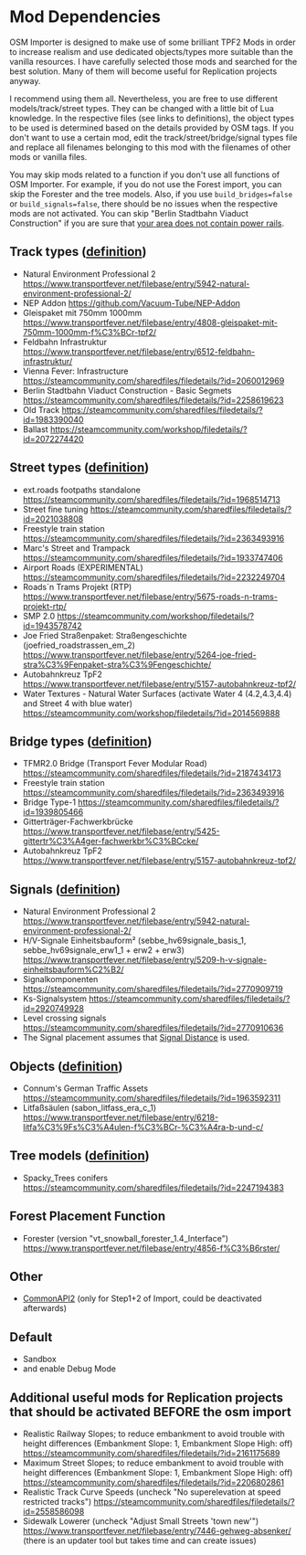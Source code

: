 # Mod Dependencies
OSM Importer is designed to make use of some brilliant TPF2 Mods in order to increase realism and use dedicated objects/types more suitable than the vanilla resources.
I have carefully selected those mods and searched for the best solution.
Many of them will become useful for Replication projects anyway.

I recommend using them all.
Nevertheless, you are free to use different models/track/street types.
They can be changed with a little bit of Lua knowledge.
In the respective files (see links to definitions), the object types to be used is determined based on the details provided by OSM tags.
If you don't want to use a certain mod, edit the track/street/bridge/signal types file and replace all filenames belonging to this mod with the filenames of other mods or vanilla files.

You may skip mods related to a function if you don't use all functions of OSM Importer.
For example, if you do not use the Forest import, you can skip the Forester and the tree models.
Also, if you use `build_bridges=false` or `build_signals=false`, there should be no issues when the respective mods are not activated.
You can skip "Berlin Stadtbahn Viaduct Construction" if you are sure that [your area does not contain power rails](https://overpass-turbo.eu/?template=key-value&key=electrified&value=rail).

## Track types ([definition](/res/scripts/osm_importer/types_track.lua))
- Natural Environment Professional 2 https://www.transportfever.net/filebase/entry/5942-natural-environment-professional-2/
- NEP Addon https://github.com/Vacuum-Tube/NEP-Addon
- Gleispaket mit 750mm 1000mm https://www.transportfever.net/filebase/entry/4808-gleispaket-mit-750mm-1000mm-f%C3%BCr-tpf2/
- Feldbahn Infrastruktur https://www.transportfever.net/filebase/entry/6512-feldbahn-infrastruktur/
- Vienna Fever: Infrastructure https://steamcommunity.com/sharedfiles/filedetails/?id=2060012969
- Berlin Stadtbahn Viaduct Construction - Basic Segmets https://steamcommunity.com/sharedfiles/filedetails/?id=2258619623
- Old Track https://steamcommunity.com/sharedfiles/filedetails/?id=1983390040
- Ballast https://steamcommunity.com/workshop/filedetails/?id=2072274420

## Street types ([definition](/res/scripts/osm_importer/types_street.lua))
- ext.roads footpaths standalone https://steamcommunity.com/sharedfiles/filedetails/?id=1968514713
- Street fine tuning https://steamcommunity.com/sharedfiles/filedetails/?id=2021038808
- Freestyle train station https://steamcommunity.com/sharedfiles/filedetails/?id=2363493916
- Marc's Street and Trampack https://steamcommunity.com/sharedfiles/filedetails/?id=1933747406
- Airport Roads (EXPERIMENTAL) https://steamcommunity.com/sharedfiles/filedetails/?id=2232249704 
- Roads´n Trams Projekt (RTP) https://www.transportfever.net/filebase/entry/5675-roads-n-trams-projekt-rtp/
- SMP 2.0 https://steamcommunity.com/workshop/filedetails/?id=1943578742
- Joe Fried Straßenpaket: Straßengeschichte (joefried_roadstrassen_em_2) https://www.transportfever.net/filebase/entry/5264-joe-fried-stra%C3%9Fenpaket-stra%C3%9Fengeschichte/
- Autobahnkreuz TpF2 https://www.transportfever.net/filebase/entry/5157-autobahnkreuz-tpf2/
- Water Textures - Natural Water Surfaces (activate Water 4 (4.2,4.3,4.4) and Street 4 with blue water) https://steamcommunity.com/workshop/filedetails/?id=2014569888

## Bridge types ([definition](/res/scripts/osm_importer/types_bridge.lua))
- TFMR2.0 Bridge (Transport Fever Modular Road) https://steamcommunity.com/sharedfiles/filedetails/?id=2187434173 
- Freestyle train station https://steamcommunity.com/sharedfiles/filedetails/?id=2363493916
- Bridge Type-1 https://steamcommunity.com/sharedfiles/filedetails/?id=1939805466
- Gitterträger-Fachwerkbrücke https://www.transportfever.net/filebase/entry/5425-gittertr%C3%A4ger-fachwerkbr%C3%BCcke/
- Autobahnkreuz TpF2 https://www.transportfever.net/filebase/entry/5157-autobahnkreuz-tpf2/

## Signals ([definition](/res/scripts/osm_importer/types_signal.lua))
- Natural Environment Professional 2 https://www.transportfever.net/filebase/entry/5942-natural-environment-professional-2/
- H/V-Signale Einheitsbauform² (sebbe_hv69signale_basis_1, sebbe_hv69signale_erw1_1 + erw2 + erw3) https://www.transportfever.net/filebase/entry/5209-h-v-signale-einheitsbauform%C2%B2/
- Signalkomponenten https://steamcommunity.com/sharedfiles/filedetails/?id=2770909719
- Ks-Signalsystem https://steamcommunity.com/sharedfiles/filedetails/?id=2920749928
- Level crossing signals https://steamcommunity.com/sharedfiles/filedetails/?id=2770910636
- The Signal placement assumes that [Signal Distance](https://steamcommunity.com/sharedfiles/filedetails/?id=2294246900) is used.

## Objects ([definition](/res/scripts/osm_importer/models.lua))
- Connum's German Traffic Assets https://steamcommunity.com/sharedfiles/filedetails/?id=1963592311
- Litfaßsäulen (sabon_litfass_era_c_1) https://www.transportfever.net/filebase/entry/6218-litfa%C3%9Fs%C3%A4ulen-f%C3%BCr-%C3%A4ra-b-und-c/

## Tree models ([definition](/res/scripts/osm_importer/forester.lua))
- Spacky_Trees conifers https://steamcommunity.com/sharedfiles/filedetails/?id=2247194383

## Forest Placement Function
- Forester (version "vt_snowball_forester_1.4_Interface") https://www.transportfever.net/filebase/entry/4856-f%C3%B6rster/

## Other
- [CommonAPI2](https://www.transportfever.net/filebase/index.php?entry/4806-commonapi2/) (only for Step1+2 of Import, could be deactivated afterwards)

## Default
- Sandbox
- and enable Debug Mode

## Additional useful mods for Replication projects that should be activated BEFORE the osm import

- Realistic Railway Slopes; to reduce embankment to avoid trouble with height differences (Embankment Slope: 1, Embankment Slope High: off) https://steamcommunity.com/sharedfiles/filedetails/?id=2161175689
- Maximum Street Slopes; to reduce embankment to avoid trouble with height differences (Embankment Slope: 1, Embankment Slope High: off) https://steamcommunity.com/sharedfiles/filedetails/?id=2206802861
- Realistic Track Curve Speeds (uncheck "No superelevation at speed restricted tracks") https://steamcommunity.com/sharedfiles/filedetails/?id=2558586098
- Sidewalk Lowerer (uncheck "Adjust Small Streets 'town new'") https://www.transportfever.net/filebase/entry/7446-gehweg-absenker/ (there is an updater tool but takes time and can create issues)
